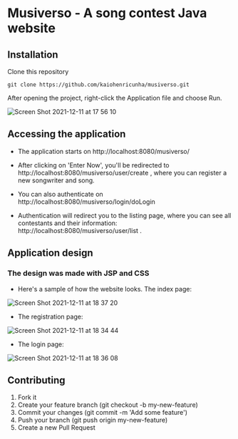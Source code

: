 # Musiverso - A song contest Java website

## Installation

Clone this repository
```
git clone https://github.com/kaiohenricunha/musiverso.git
```

After opening the project, right-click the Application file and choose Run.

![Screen Shot 2021-12-11 at 17 56 10](https://user-images.githubusercontent.com/69804490/145691356-c39f10fd-715e-4e49-90f0-fca70b2d9555.png)

## Accessing the application

- The application starts on http://localhost:8080/musiverso/

- After clicking on 'Enter Now', you'll be redirected to http://localhost:8080/musiverso/user/create , where you can register a new songwriter and song.

- You can also authenticate on http://localhost:8080/musiverso/login/doLogin

- Authentication will redirect you to the listing page, where you can see all contestants and their information: http://localhost:8080/musiverso/user/list .

## Application design

### The design was made with JSP and CSS 

- Here's a sample of how the website looks. The index page:

![Screen Shot 2021-12-11 at 18 37 20](https://user-images.githubusercontent.com/69804490/145692432-c964238f-566a-45ec-a304-d8236c7bf7cf.png)

- The registration page:

![Screen Shot 2021-12-11 at 18 34 44](https://user-images.githubusercontent.com/69804490/145692360-88506074-16e6-4021-8688-3ee7a35cc056.png)

- The login page:

![Screen Shot 2021-12-11 at 18 36 08](https://user-images.githubusercontent.com/69804490/145692383-34fff3af-6d28-4c9e-86c0-c1a547ccd0ec.png)


## Contributing

1. Fork it
2. Create your feature branch (git checkout -b my-new-feature)
3. Commit your changes (git commit -m 'Add some feature')
4. Push your branch (git push origin my-new-feature)
5. Create a new Pull Request

